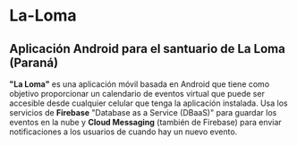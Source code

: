 # **La-Loma**
## **Aplicación Android para el santuario de La Loma (Paraná)**

**"La Loma"** es una aplicación móvil basada en Android que tiene como objetivo proporcionar un calendario de eventos virtual que puede ser accesible desde cualquier celular que tenga la aplicación instalada.
Usa los servicios de **Firebase** "Database as a Service (DBaaS)" para guardar los eventos en la nube y **Cloud Messaging** (también de Firebase) para enviar notificaciones a los usuarios de cuando hay un nuevo evento.

